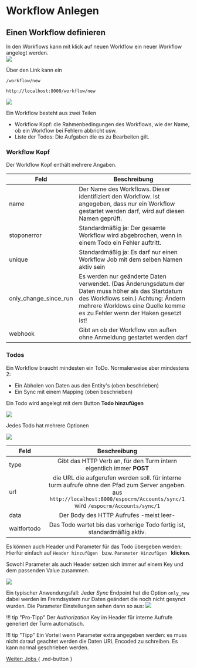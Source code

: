 
# Workflow Anlegen

## Einen Workflow definieren

In den Workflows kann mit klick auf neuen Workflow ein neuer Workflow angelegt werden.  
![](img/neuer_workflow.png)  

Über den Link kann ein 
```
/workflow/new
```
```
http://localhost:8000/workflow/new
```
![](img/workflow_new.png)  

 
Ein Workflow besteht aus zwei Teilen
- Workflow Kopf: die Rahmenbedingungen des Workflows, wie der Name, ob ein Workflow bei Fehlern abbricht usw.  
- Liste der Todos: Die Aufgaben die es zu Bearbeiten gilt. 


### Workflow Kopf
Der Workflow Kopf enthält mehrere Angaben. 

|Feld     |	Beschreibung                        	| 
|----------|------------------------------------|
|name       |	Der Name des Workflows. Dieser identifiziert den Workflow. Ist angegeben, dass nur ein Workflow gestartet werden darf, wird auf diesen Namen geprüft. |   
|stoponerror   |	 Standardmäßig ja: Der gesamte Workflow wird abgebrochen, wenn in einem Todo ein Fehler auftritt.  |
|unique   |	  Standardmäßig ja: Es darf nur einen Workflow Job mit dem selben Namen aktiv sein |   
|only_change_since_run   |	Es werden nur geänderte Daten verwendet. (Das Änderungsdatum der Daten muss höher als das Startdatum des Workflows sein.) Achtung: Ändern mehrere Worklows eine Quelle komme es zu Fehler wenn der Haken gesetzt ist! |  
|webhook|Gibt an ob der Workflow von außen ohne Anmeldung gestartet werden darf| 

### Todos
Ein Workflow braucht mindesten ein ToDo. Normalerweise aber mindestens 2:
- Ein Abholen von Daten aus den Entity's (oben beschrieben)
- Ein Sync mit einem Mapping  (oben beschrieben)


Ein Todo wird angelegt mit dem Button **Todo hinzufügen**   

![](img/workflow_todo_hinzu.png)  


Jedes Todo hat mehrere Optionen

![](img/worklfow_todo.png)  

Feld     |	Beschreibung                        	| 
|----------|:------------------------------------:|
|type       |	Gibt das HTTP Verb an, für den Turm intern eigentlich immer **POST**  |   
|url   |	die URL die aufgerufen werden soll. für interne turm aufrufe ohne den Pfad zum Server angeben. aus ```http://localhost:8000/espocrm/Accounts/sync/1```   wird ```/espocrm/Accounts/sync/1```  |
|data   |	 Der Body des HTTP Aufrufes -meist leer-|   
|waitfortodo   |	Das Todo wartet bis das vorherige Todo fertig ist, standardmäßig aktiv.  |  


Es können auch Header und Parameter für das Todo übergeben werden:
Hierfür einfach auf  ```Header hinzufügen ``` bzw.  ```Parameter Hinzufügen ```  **klicken**. 

Sowohl Parameter als auch Header setzen sich immer auf einem Key und dem passenden Value zusammen. 


![](img/worflow_toto_parameter.png)  

Ein typischer Anwendungsfall: 
Jeder *Sync* Endpoint hat die Option ```only_new``` dabei werden im Fremdsystem nur Daten geändert die noch nicht gesynct wurden. 
Die Parameter Einstellungen sehen dann so aus:
![](img/parameter.png)  


!!! tip "Pro-Tipp"
    Der *Authorization* Key im Header für interne Aufrufe generiert der Turm automatisch.

!!! tip "Tipp"
     Ein Vorteil wenn Parameter extra angegeben werden: es muss nicht darauf geachtet werden die Daten URL Encoded zu schreiben. Es kann normal geschrieben werden.



[Weiter: Jobs  ](jobs.md){ .md-button }
